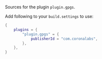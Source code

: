 Sources for the plugin `plugin.gpgs`.

Add following to your `build.settings` to use:
```lua
{
    plugins = {
        "plugin.gpgs" = {
            publisherId = "com.coronalabs",
        },
    },
}
```
